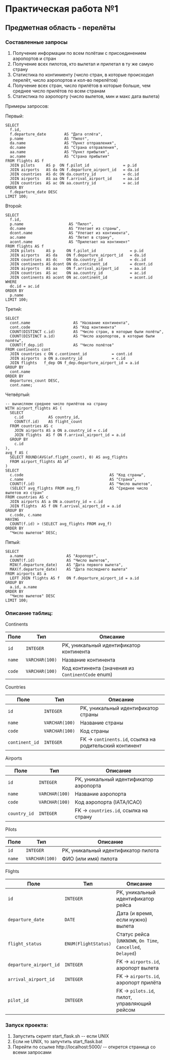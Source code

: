 # Практическая работа №1

## Предметная область - перелёты

### Составленные запросы

1. Получение информации по всем полётам с присоединением аэропортов и стран
2. Получение всех пилотов, кто вылетал и прилетал в ту же самую страну
3. Статистика по континиенту (число стран, в которые происходил перелёт, число аэропортов и кол-во перелётов)
4. Получение всех стран, число прилётов в которые больше, чем среднее число прилётов по всем странам
5. Статистика по аэропорту (число вылетов, мин и макс дата вылета)

Примеры запросов:

Первый:
```
SELECT
  f.id,
  f.departure_date        AS "Дата отлёта",
  p.name                  AS "Пилот",
  da.name                 AS "Пункт отправления",
  dc.name                 AS "Страна отправления",
  aa.name                 AS "Пункт прибытия",
  ac.name                 AS "Страна прибытия"
FROM flights AS f
  JOIN pilots     AS p  ON f.pilot_id               = p.id
  JOIN airports   AS da ON f.departure_airport_id   = da.id
  JOIN countries  AS dc ON da.country_id            = dc.id
  JOIN airports   AS aa ON f.arrival_airport_id     = aa.id
  JOIN countries  AS ac ON aa.country_id            = ac.id
ORDER BY
  f.departure_date DESC
LIMIT 100;
```

Второй:
```
SELECT
  f.id,
  p.name                    AS "Пилот",
  dc.name                   AS "Улетает из страны",
  dcont.name                AS "Улетает из континента",
  ac.name                   AS "Летит в страну",
  acont.name                AS "Прилетает на континент"
FROM flights AS f
  JOIN pilots     AS p     ON f.pilot_id               = p.id
  JOIN airports   AS da    ON f.departure_airport_id   = da.id
  JOIN countries  AS dc    ON da.country_id            = dc.id
  JOIN continents AS dcont ON dc.continent_id          = dcont.id
  JOIN airports   AS aa    ON f.arrival_airport_id     = aa.id
  JOIN countries  AS ac    ON aa.country_id            = ac.id
  JOIN continents AS acont ON ac.continent_id          = acont.id
WHERE
  dc.id = ac.id
ORDER BY
  p.name
LIMIT 100;
```

Третий:
```
SELECT
  cont.name                   AS "Название континента",
  cont.code                   AS "Код континента"
  COUNT(DISTINCT c.id)        AS "Число стран, в которые были полёты",
  COUNT(DISTINCT a.id)        AS "Число аэропортов, в которые были полёты",
  COUNT(f_dep.id)             AS "Число полётов"
FROM continents cont
  JOIN countries c ON c.continent_id           = cont.id
  JOIN airports  a ON a.country_id             = c.id
  JOIN flights   f_dep ON f_dep.departure_airport_id = a.id
GROUP BY
  cont.name
ORDER BY
  departures_count DESC,
  cont.name;
```
Четвёртый:
```
-- вычисляем среднее число прилётов на страну
WITH airport_flights AS (
  SELECT
    c.id           AS country_id,
    COUNT(f.id)    AS flight_count
  FROM countries AS c
    JOIN airports AS a ON a.country_id = c.id
    JOIN flights  AS f ON f.arrival_airport_id = a.id
  GROUP BY
    c.id
),
avg_f AS (
  SELECT ROUND(AVG(af.flight_count), 0) AS avg_flights
  FROM airport_flights AS af
)
SELECT
  c.code                                      AS "Код страны",
  c.name                                      AS "Страна",
  COUNT(f.id)                                 AS "Число вылетов",
  (SELECT avg_flights FROM avg_f)             AS "Среднее число вылетов из стран"
FROM countries AS c
  JOIN airports AS a ON a.country_id = c.id
  JOIN flights  AS f ON f.arrival_airport_id = a.id
GROUP BY
  c.code, c.name
HAVING
  COUNT(f.id) > (SELECT avg_flights FROM avg_f)
ORDER BY
  "Число вылетов" DESC;
```

Пятый:
```
SELECT
  a.name                   AS "Аэропорт",
  COUNT(f.id)              AS "Число вылетов",
  MIN(f.departure_date)    AS "Дата первого вылета",
  MAX(f.departure_date)    AS "Дата последнего вылета"
FROM airports AS a
  LEFT JOIN flights AS f   ON f.departure_airport_id = a.id
GROUP BY
  a.id, a.name
ORDER BY
  "Число вылетов" DESC
LIMIT 100;
```

### Описание таблиц:

Continents

| Поле   | Тип            | Описание                                          |
| ------ | -------------- | ------------------------------------------------- |
| `id`   | `INTEGER`      | PK, уникальный идентификатор континента           |
| `name` | `VARCHAR(100)` | Название континента                               |
| `code` | `VARCHAR(100)` | Код континента (значения из `ContinentCode` enum) |


Countries

| Поле           | Тип            | Описание                                               |
| -------------- | -------------- | ------------------------------------------------------ |
| `id`           | `INTEGER`      | PK, уникальный идентификатор страны                    |
| `name`         | `VARCHAR(100)` | Название страны                                        |
| `code`         | `VARCHAR(100)` | Код страны                                             |
| `continent_id` | `INTEGER`      | FK → `continents.id`, ссылка на родительский континент |


Airports

| Поле         | Тип            | Описание                               |
| ------------ | -------------- | -------------------------------------- |
| `id`         | `INTEGER`      | PK, уникальный идентификатор аэропорта |
| `name`       | `VARCHAR(100)` | Название аэропорта                     |
| `code`       | `VARCHAR(100)` | Код аэропорта (IATA/ICAO)              |
| `country_id` | `INTEGER`      | FK → `countries.id`, ссылка на страну  |


Pilots

| Поле   | Тип            | Описание                            |
| ------ | -------------- | ----------------------------------- |
| `id`   | `INTEGER`      | PK, уникальный идентификатор пилота |
| `name` | `VARCHAR(100)` | ФИО (или имя) пилота                |

Flights

| Поле                   | Тип                  | Описание                                                    |
| ---------------------- | -------------------- | ----------------------------------------------------------- |
| `id`                   | `INTEGER`            | PK, уникальный идентификатор рейса                          |
| `departure_date`       | `DATE`               | Дата (и время, если нужно) вылета                           |
| `flight_status`        | `ENUM(FlightStatus)` | Статус рейса (`UNKNOWN`, `On Time`, `Cancelled`, `Delayed`) |
| `departure_airport_id` | `INTEGER`            | FK → `airports.id`, аэропорт вылета                         |
| `arrival_airport_id`   | `INTEGER`            | FK → `airports.id`, аэропорт прилёта                        |
| `pilot_id`             | `INTEGER`            | FK → `pilots.id`, пилот, управляющий рейсом                 |

### Запуск проекта:

1. Запустить скрипт start_flask.sh -- если UNIX
2. Если не UNIX, то запучтить start_flask.bat
3. Перейти по ссылке http://localhost:5000/ -- открется страница со всеми запросами